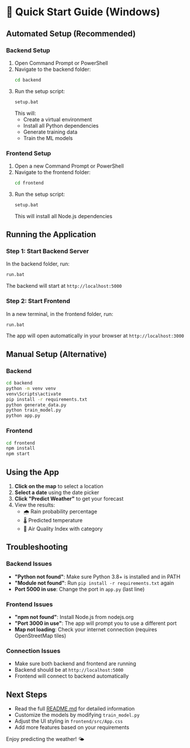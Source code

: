 # 🚀 Quick Start Guide (Windows)

## Automated Setup (Recommended)

### Backend Setup
1. Open Command Prompt or PowerShell
2. Navigate to the backend folder:
   ```bash
   cd backend
   ```
3. Run the setup script:
   ```bash
   setup.bat
   ```
   This will:
   - Create a virtual environment
   - Install all Python dependencies
   - Generate training data
   - Train the ML models

### Frontend Setup
1. Open a new Command Prompt or PowerShell
2. Navigate to the frontend folder:
   ```bash
   cd frontend
   ```
3. Run the setup script:
   ```bash
   setup.bat
   ```
   This will install all Node.js dependencies

## Running the Application

### Step 1: Start Backend Server
In the backend folder, run:
```bash
run.bat
```
The backend will start at `http://localhost:5000`

### Step 2: Start Frontend
In a new terminal, in the frontend folder, run:
```bash
run.bat
```
The app will open automatically in your browser at `http://localhost:3000`

## Manual Setup (Alternative)

### Backend
```bash
cd backend
python -m venv venv
venv\Scripts\activate
pip install -r requirements.txt
python generate_data.py
python train_model.py
python app.py
```

### Frontend
```bash
cd frontend
npm install
npm start
```

## Using the App

1. **Click on the map** to select a location
2. **Select a date** using the date picker
3. **Click "Predict Weather"** to get your forecast
4. View the results:
   - 🌧️ Rain probability percentage
   - 🌡️ Predicted temperature
   - 💨 Air Quality Index with category

## Troubleshooting

### Backend Issues
- **"Python not found"**: Make sure Python 3.8+ is installed and in PATH
- **"Module not found"**: Run `pip install -r requirements.txt` again
- **Port 5000 in use**: Change the port in `app.py` (last line)

### Frontend Issues
- **"npm not found"**: Install Node.js from nodejs.org
- **"Port 3000 in use"**: The app will prompt you to use a different port
- **Map not loading**: Check your internet connection (requires OpenStreetMap tiles)

### Connection Issues
- Make sure both backend and frontend are running
- Backend should be at `http://localhost:5000`
- Frontend will connect to backend automatically

## Next Steps

- Read the full [README.md](README.md) for detailed information
- Customize the models by modifying `train_model.py`
- Adjust the UI styling in `frontend/src/App.css`
- Add more features based on your requirements

Enjoy predicting the weather! 🌤️

